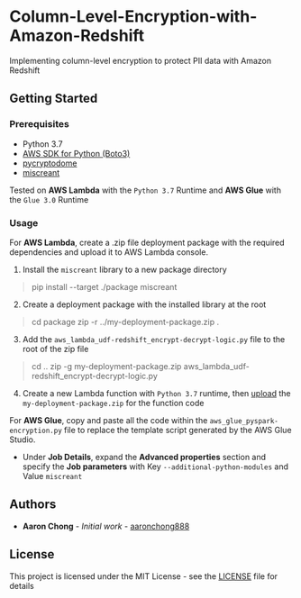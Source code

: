 # Column-Level-Encryption-with-Amazon-Redshift

Implementing column-level encryption to protect PII data with Amazon Redshift

## Getting Started

### Prerequisites

- Python 3.7
- [AWS SDK for Python (Boto3)](https://boto3.amazonaws.com/v1/documentation/api/latest/index.html)
- [pycryptodome](https://pycryptodome.readthedocs.io/en/latest/index.html)
- [miscreant](https://github.com/miscreant/meta)

Tested on **AWS Lambda** with the `Python 3.7` Runtime and **AWS Glue** with the `Glue 3.0` Runtime

### Usage

For **AWS Lambda**, create a .zip file deployment package with the required dependencies and upload it to AWS Lambda console.

1. Install the `miscreant` library to a new package directory

> pip install --target ./package miscreant

2. Create a deployment package with the installed library at the root

> cd package
> zip -r ../my-deployment-package.zip .

3. Add the `aws_lambda_udf-redshift_encrypt-decrypt-logic.py` file to the root of the zip file

> cd ..
> zip -g my-deployment-package.zip aws_lambda_udf-redshift_encrypt-decrypt-logic.py

4. Create a new Lambda function with `Python 3.7` runtime, then [upload](https://docs.aws.amazon.com/lambda/latest/dg/configuration-function-zip.html#configuration-function-update) the `my-deployment-package.zip` for the function code

For **AWS Glue**, copy and paste all the code within the `aws_glue_pyspark-encryption.py` file to replace the template script generated by the AWS Glue Studio.

- Under **Job Details**, expand the **Advanced properties** section and specify the **Job parameters** with Key `--additional-python-modules` and Value `miscreant`

## Authors

* **Aaron Chong** - *Initial work* - [aaronchong888](https://github.com/aaronchong888)

## License

This project is licensed under the MIT License - see the [LICENSE](LICENSE) file for details
